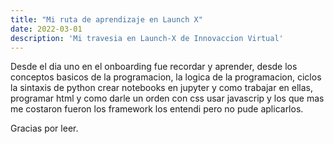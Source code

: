 ```yaml
---
title: "Mi ruta de aprendizaje en Launch X"
date: 2022-03-01
description: 'Mi travesia en Launch-X de Innovaccion Virtual'
---
```


Desde el dia uno en el onboarding fue recordar y aprender, desde los conceptos basicos de la programacion, la logica de la programacion, ciclos la sintaxis de python
crear notebooks en jupyter y como trabajar en ellas, programar html y como darle un orden con css usar javascrip y los que mas me costaron fueron los framework
los entendi pero no pude aplicarlos.

Gracias por leer.
